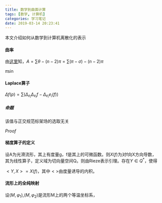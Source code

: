 ```yaml
---
title: 数学到曲面计算
tags: [数学, 计算机]
categories: 学习笔记
date: 2019-03-14 20:23:41
---
```


<script type="text/x-mathjax-config">
  MathJax.Hub.Config({tex2jax: {inlineMath: [['$','$'], ['\\(','\\)']]}});
</script>
<script type="text/javascript" async
  src="https://wujilingfeng.top/MathJax/MathJax.js?config=TeX-AMS_CHTML">
</script>

本文介绍如何从数学到计算机离散化的表示

<!--more-->

#### 曲率

由[这里](https://wujilingfeng.top/2019/03/04/cauchy-s-theorem-and-sphere-geometry/)知，$A=\sum \theta-\left(n-2\right)\pi=\sum\left(\pi - \sigma\right) -\left(n-2\right)\pi$

$\pi \sin$

#### Laplace算子

$\Delta f\left(p\right)=\sum \left(\Delta_{e_i}\Delta_{e_i} f-\Delta_{e_i}e_i\left(f\right)\right)$

##### 命题

该值与正交规范标架场的选取无关

*Proof*

#### 梯度算子的定义

设A为光滑流形，其上有度量g，f是其上的可微函数。则$X\left(f\right)$为对f向X方向导数，其为线性算子，定义域为切向量空间Q。则由Rieze表示引理。存在$Y\in Q^*$，使得

$<Y,X>=X\left(f\right)$，其中$<>$由度量诱导的内积。

#### 流形上的全纯映射

设$\left(M,\varphi_1\right)$,$\left(M,\varphi_2\right)$是流形M上的两个等温坐标系，

